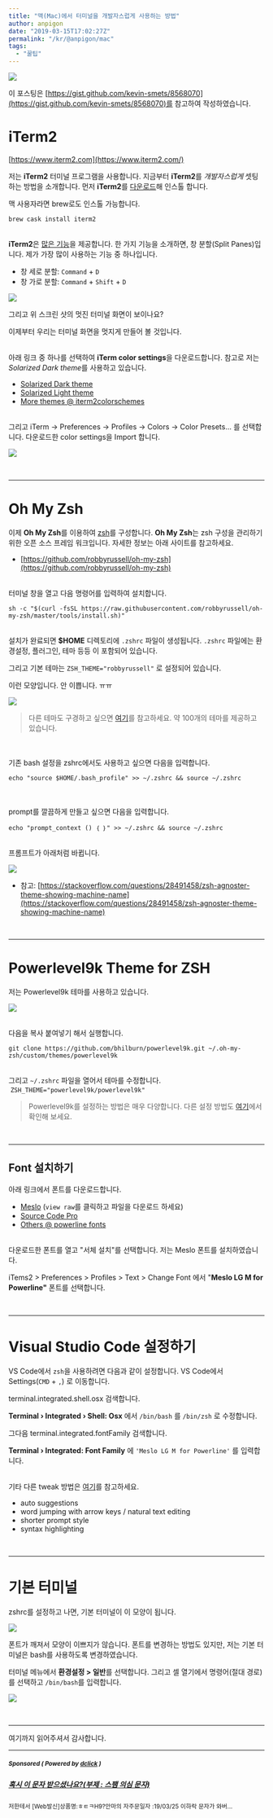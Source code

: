 ```yaml
---
title: "맥(Mac)에서 터미널을 개발자스럽게 사용하는 방법"
author: anpigon
date: "2019-03-15T17:02:27Z"
permalink: "/kr/@anpigon/mac"
tags:
  - "꿀팁"
---
```

![](https://ipfs.busy.org/ipfs/QmeWmAjug1jCguySVkDheWJJFX4NvVNyYYWCCCvavbKhX8)

이 포스팅은 [https://gist.github.com/kevin-smets/8568070](https://gist.github.com/kevin-smets/8568070)를 참고하여 작성하였습니다.

# iTerm2

[https://www.iterm2.com](https://www.iterm2.com/)

저는 **iTerm2** 터미널 프로그램을 사용합니다. 지금부터  **iTerm2**를 *개발자스럽게* 셋팅하는 방법을 소개합니다. 먼저 **iTerm2**를 [다운로드](https://www.iterm2.com/downloads.html)해 인스톨 합니다. 

맥 사용자라면 brew로도 인스톨 가능합니다.

    brew cask install iterm2

<br>**iTerm2**은 [많은 기능](https://www.iterm2.com/features.html)을 제공합니다. 한 가지 기능을 소개하면, 창 분할(Split Panes)입니다. 제가 가장 많이 사용하는 기능 중 하나입니다.

- 창 세로 분할: `Command` + `D`
- 창 가로 분할: `Command` + `Shift` + `D`

![](https://user-images.githubusercontent.com/43256291/54332023-b55b2e80-465f-11e9-844f-8dbae13af9b0.png)

그리고 위 스크린 샷의 멋진 터미널 화면이 보이나요? 

이제부터 우리는 터미널 화면을 멋지게 만들어 볼 것입니다.

<br>아래 링크 중 하나를 선택하여 **iTerm color settings**을 다운로드합니다. 참고로 저는 *Solarized Dark theme*를 사용하고 있습니다.

- [Solarized Dark theme](https://raw.githubusercontent.com/mbadolato/iTerm2-Color-Schemes/master/schemes/Solarized％20Dark％20-％20Patched.itermcolors)
- [Solarized Light theme](https://raw.githubusercontent.com/altercation/solarized/master/iterm2-colors-solarized/Solarized％20Light.itermcolors)
- [More themes @ iterm2colorschemes](http://iterm2colorschemes.com/)

<br>그리고 iTerm → Preferences → Profiles → Colors → Color Presets... 를 선택합니다.  다운로드한 color settings을 Import 합니다.


![](https://user-images.githubusercontent.com/43256291/54432034-626e9d80-476b-11e9-9ef8-78595a60d3aa.png)

<br>

---

# Oh My Zsh

이제 **Oh My Zsh**를 이용하여 [zsh](https://www.zsh.org/)를 구성합니다. **Oh My Zsh**는 zsh 구성을 관리하기 위한 오픈 소스 프레임 워크입니다. 자세한 정보는 아래 사이트를 참고하세요.

- [https://github.com/robbyrussell/oh-my-zsh](https://github.com/robbyrussell/oh-my-zsh)

<br>터미널 창을 열고 다음 명령어를 입력하여 설치합니다.

    sh -c "$(curl -fsSL https://raw.githubusercontent.com/robbyrussell/oh-my-zsh/master/tools/install.sh)"

<br>설치가 완료되면 **$HOME** 디렉토리에 `.zshrc` 파일이 생성됩니다.  `.zshrc` 파일에는 환경설정, 플러그인, 테마 등등 이 포함되어 있습니다.

그리고 기본 테마는 `ZSH_THEME="robbyrussell"` 로 설정되어 있습니다. 

이런 모양입니다. 안 이쁩니다. ㅠㅠ

![](https://cloud.githubusercontent.com/assets/2618447/6316876/710cbb8c-ba03-11e4-90b3-0315d72f270c.jpg)

> 다른 테마도 구경하고 싶으면 [여기](https://github.com/robbyrussell/oh-my-zsh/wiki/Themes)를 참고하세요. 약 100개의 테마를 제공하고 있습니다.

<br><br>기존 bash 설정을 zshrc에서도 사용하고 싶으면 다음을 입력합니다.

    echo "source $HOME/.bash_profile" >> ~/.zshrc && source ~/.zshrc


<br><br>prompt를 깔끔하게 만들고 싶으면 다음을 입력합니다.

    echo "prompt_context () ｛ ｝" >> ~/.zshrc && source ~/.zshrc

<br>프롬프트가 아래처럼 바뀝니다.

![](https://steemitimages.com/0x30/https://user-images.githubusercontent.com/43256291/54444793-d0748e00-4786-11e9-9d10-9e83a4d16a89.png)

- 참고: [https://stackoverflow.com/questions/28491458/zsh-agnoster-theme-showing-machine-name](https://stackoverflow.com/questions/28491458/zsh-agnoster-theme-showing-machine-name)

<br>

---

# Powerlevel9k Theme for ZSH

저는 Powerlevel9k 테마를 사용하고 있습니다. 

![](https://user-images.githubusercontent.com/43256291/54332746-0882b080-4663-11e9-9f17-46af5069b498.png)

<br>다음을 복사 붙여넣기 해서 실행합니다.

    git clone https://github.com/bhilburn/powerlevel9k.git ~/.oh-my-zsh/custom/themes/powerlevel9k

<br>그리고 `~/.zshrc` 파일을 열어서 테마를 수정합니다.  `ZSH_THEME="powerlevel9k/powerlevel9k"`

> Powerlevel9k를 설정하는 방법은 매우 다양합니다. 다른 설정 방법도 [여기](https://www.notion.so/anpigon/Mac-iTerm2-735508998f1b47f5985088e832d7d3a2#43c2f561229b4f42840dcf38d3a00be6)에서 확인해 보세요.

<br>

---

## Font 설치하기

아래 링크에서 폰트를 다운로드합니다.

- [Meslo](https://github.com/powerline/fonts/blob/master/Meslo％20Slashed/Meslo％20LG％20M％20Regular％20for％20Powerline.ttf) (`view raw`를 클릭하고 파일을 다운로드 하세요)
- [Source Code Pro](https://github.com/powerline/fonts/blob/master/SourceCodePro/Source％20Code％20Pro％20for％20Powerline.otf)
- [Others @ powerline fonts](https://github.com/powerline/fonts)

<br>다운로드한 폰트를 열고 "서체 설치"를 선택합니다.  저는 Meslo 폰트를 설치하였습니다.

iTems2 > Preferences > Profiles > Text > Change Font 에서 "**Meslo LG M for Powerline"** 폰트를 선택합니다.

<br>

---

# Visual Studio Code 설정하기

VS Code에서 `zsh`을 사용하려면 다음과 같이 설정합니다. VS Code에서 Settings(`CMD` + `,`) 로 이동합니다. 

terminal.integrated.shell.osx 검색합니다. 

**Terminal › Integrated › Shell: Osx** 에서 `/bin/bash` 를 `/bin/zsh` 로 수정합니다.

그다음 terminal.integrated.fontFamily 검색합니다.

**Terminal › Integrated: Font Family** 에 `'Meslo LG M for Powerline'` 를 입력합니다.

<br>기타 다른 tweak 방법은 [여기](https://gist.github.com/kevin-smets/8568070#further-tweaking)를 참고하세요.

- auto suggestions
- word jumping with arrow keys / natural text editing
- shorter prompt style
- syntax highlighting

<br>

---

# 기본 터미널

zshrc를 설정하고 나면, 기본 터미널이 이 모양이 됩니다. 

![](https://user-images.githubusercontent.com/43256291/54332923-a4acb780-4663-11e9-879e-7724df2a056e.png)

폰트가 깨져서 모양이 이쁘지가 않습니다. 폰트를 변경하는 방법도 있지만, 저는 기본 터미널은 bash를 사용하도록 변경하였습니다.

터미널 메뉴에서 **환경설정 > 일반**를 선택합니다. 그리고 셀 열기에서 명령어(절대 경로)를 선택하고 `/bin/bash`를 입력합니다.

![](https://user-images.githubusercontent.com/43256291/54332952-c60da380-4663-11e9-9b90-8c57f5031eb0.png)

<br>

---

여기까지 읽어주셔서 감사합니다.

---

#####  <sub> **Sponsored ( Powered by [dclick](https://www.dclick.io) )** </sub>
##### [혹시 이 문자 받으셨나요?(부제 : 스팸 의심 문자)](https://api.dclick.io/v1/c?x=eyJhbGciOiJIUzI1NiIsInR5cCI6IkpXVCJ9.eyJjIjoiYW5waWdvbiIsInMiOiJtYWMiLCJhIjpbInQtMTcyNSJdLCJ1cmwiOiJodHRwczovL3N0ZWVtaXQuY29tL2tyL0BzaW5kb2phLzV4dG1xNiIsImlhdCI6MTU1Mzc0MzM3NywiZXhwIjoxODY5MTAzMzc3fQ.9yauU7ayQeb2_-kJpbt-pY2DUBG-RDlnkPfyaIrJe2M)
<sup>저한테서 [Web발신]상품명:ㅎㅌㅋH9?안마의 자주문일자 :19/03/25 이하락 문자가 와버...</sup>
